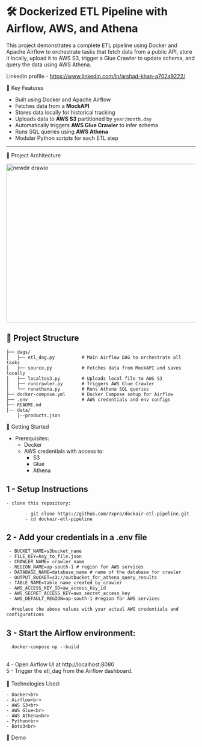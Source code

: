 # 🛠️ Dockerized ETL Pipeline with Airflow, AWS, and Athena

This project demonstrates a complete ETL pipeline using Docker and Apache Airflow to orchestrate tasks that fetch data from a public API, store it locally, upload it to AWS S3, trigger a Glue Crawler to update schema, and query the data using AWS Athena.

Linkedin profile  -  https://www.linkedin.com/in/arshad-khan-a702a9222/

📌 Key Features

- Built using Docker and Apache Airflow
- Fetches data from a **MockAPI**
- Stores data locally for historical tracking
- Uploads data to **AWS S3** partitioned by `year/month.day`
- Automatically triggers **AWS Glue Crawler** to infer schema
- Runs SQL queries using **AWS Athena**
- Modular Python scripts for each ETL step

---

🔧 Project Architecture

<img width="931" height="421" alt="newdir drawio" src="https://github.com/user-attachments/assets/e2b02147-2d40-475c-837e-2f76527b69c0" />


📂 Project Structure
---
    ├── dags/ 
    │   ├── etl_dag.py          # Main Airflow DAG to orchestrate all tasks
    │   ├── source.py           # Fetches data from MockAPI and saves locally
    │   ├── localtos3.py        # Uploads local file to AWS S3
    │   ├── runcrawler.py       # Triggers AWS Glue Crawler
    │   └── runathena.py        # Runs Athena SQL queries
    ├── docker-compose.yml      # Docker Compose setup for Airflow
    ├── .env                    # AWS credentials and env configs
    ├── README.md
    |-- data/
        |--products.json


🚀 Getting Started

  - Prerequisites:
    - Docker
    - AWS credentials with access to:
      - S3
      - Glue
      - Athena
     
        
1 - Setup Instructions
<br>
 --

    - clone this repository:
    
           - git clone https://github.com/7xpro/dockair-etl-pipeline.git
           - cd dockair-etl-pipeline
    
     
2 - Add your credentials in a .env file
  --

     - BUCKET_NAME=s3bucket_name
     - FILE_KEY=key_to_file.json
     - CRAWLER_NAME= crawler_name
     - REGION_NAME=ap-south-1 # region for AWS services
     - DATABASE_NAME=database_name # name of the database for crawler
     - OUTPUT_BUCKET=s3://outbucket_for_athena_query_results
     - TABLE_NAME=table_name_created_by_crawler
     - AWS_ACCESS_KEY_ID=aw_access_key_id
     - AWS_SECRET_ACCESS_KEY=aws_secret_access_key
     - AWS_DEFAULT_REGION=ap-south-1 #region for AWS services
      
      #replace the above values with your actual AWS credentials and configurations

   
3 - Start the Airflow environment:
<br>
  - 
      docker-compose up --build  
<br>
4 - Open Airflow UI at http://localhost:8080
<br>
5 - Trigger the etl_dag from the Airflow dashboard.
<br>

<br>
🧪 Technologies Used:

    - Docker<br>
    - Airflow<br>
    - AWS S3<br>
    - AWS Glue<br>
    - AWS Athena<br>
    - Python<br>
    - Boto3<br>

🎥 Demo<br>

     


    





